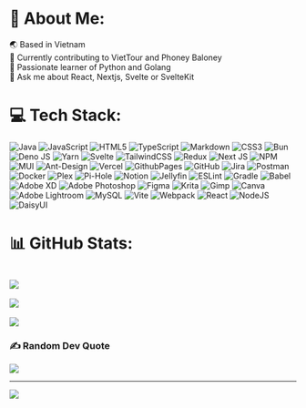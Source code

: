 # 💫 About Me:
🌏 Based in Vietnam<br>🔭 Currently contributing to VietTour and Phoney Baloney<br>🌱 Passionate learner of Python and Golang<br>💬 Ask me about React, Nextjs, Svelte or SvelteKit


# 💻 Tech Stack:
![Java](https://img.shields.io/badge/java-%23ED8B00.svg?style=for-the-badge&logo=openjdk&logoColor=white) ![JavaScript](https://img.shields.io/badge/javascript-%23323330.svg?style=for-the-badge&logo=javascript&logoColor=%23F7DF1E) ![HTML5](https://img.shields.io/badge/html5-%23E34F26.svg?style=for-the-badge&logo=html5&logoColor=white) ![TypeScript](https://img.shields.io/badge/typescript-%23007ACC.svg?style=for-the-badge&logo=typescript&logoColor=white) ![Markdown](https://img.shields.io/badge/markdown-%23000000.svg?style=for-the-badge&logo=markdown&logoColor=white) ![CSS3](https://img.shields.io/badge/css3-%231572B6.svg?style=for-the-badge&logo=css3&logoColor=white) ![Bun](https://img.shields.io/badge/Bun-%23000000.svg?style=for-the-badge&logo=bun&logoColor=white) ![Deno JS](https://img.shields.io/badge/deno%20js-000000?style=for-the-badge&logo=deno&logoColor=white) ![Yarn](https://img.shields.io/badge/yarn-%232C8EBB.svg?style=for-the-badge&logo=yarn&logoColor=white) ![Svelte](https://img.shields.io/badge/svelte-%23f1413d.svg?style=for-the-badge&logo=svelte&logoColor=white) ![TailwindCSS](https://img.shields.io/badge/tailwindcss-%2338B2AC.svg?style=for-the-badge&logo=tailwind-css&logoColor=white) ![Redux](https://img.shields.io/badge/redux-%23593d88.svg?style=for-the-badge&logo=redux&logoColor=white) ![Next JS](https://img.shields.io/badge/Next-black?style=for-the-badge&logo=next.js&logoColor=white) ![NPM](https://img.shields.io/badge/NPM-%23CB3837.svg?style=for-the-badge&logo=npm&logoColor=white) ![MUI](https://img.shields.io/badge/MUI-%230081CB.svg?style=for-the-badge&logo=mui&logoColor=white) ![Ant-Design](https://img.shields.io/badge/-AntDesign-%230170FE?style=for-the-badge&logo=ant-design&logoColor=white) ![Vercel](https://img.shields.io/badge/vercel-%23000000.svg?style=for-the-badge&logo=vercel&logoColor=white) ![GithubPages](https://img.shields.io/badge/github%20pages-121013?style=for-the-badge&logo=github&logoColor=white) ![GitHub](https://img.shields.io/badge/github-%23121011.svg?style=for-the-badge&logo=github&logoColor=white) ![Jira](https://img.shields.io/badge/jira-%230A0FFF.svg?style=for-the-badge&logo=jira&logoColor=white) ![Postman](https://img.shields.io/badge/Postman-FF6C37?style=for-the-badge&logo=postman&logoColor=white) ![Docker](https://img.shields.io/badge/docker-%230db7ed.svg?style=for-the-badge&logo=docker&logoColor=white) ![Plex](https://img.shields.io/badge/plex-%23E5A00D.svg?style=for-the-badge&logo=plex&logoColor=white) ![Pi-Hole](https://img.shields.io/badge/pihole-%2396060C.svg?style=for-the-badge&logo=pi-hole&logoColor=white) ![Notion](https://img.shields.io/badge/Notion-%23000000.svg?style=for-the-badge&logo=notion&logoColor=white) ![Jellyfin](https://img.shields.io/badge/jellyfin-%23000B25.svg?style=for-the-badge&logo=Jellyfin&logoColor=00A4DC) ![ESLint](https://img.shields.io/badge/ESLint-4B3263?style=for-the-badge&logo=eslint&logoColor=white) ![Gradle](https://img.shields.io/badge/Gradle-02303A.svg?style=for-the-badge&logo=Gradle&logoColor=white) ![Babel](https://img.shields.io/badge/Babel-F9DC3e?style=for-the-badge&logo=babel&logoColor=black) ![Adobe XD](https://img.shields.io/badge/Adobe%20XD-470137?style=for-the-badge&logo=Adobe%20XD&logoColor=#FF61F6) ![Adobe Photoshop](https://img.shields.io/badge/adobe%20photoshop-%2331A8FF.svg?style=for-the-badge&logo=adobe%20photoshop&logoColor=white) ![Figma](https://img.shields.io/badge/figma-%23F24E1E.svg?style=for-the-badge&logo=figma&logoColor=white) ![Krita](https://img.shields.io/badge/Krita-203759?style=for-the-badge&logo=krita&logoColor=EEF37B) ![Gimp](https://img.shields.io/badge/Gimp-657D8B?style=for-the-badge&logo=gimp&logoColor=FFFFFF) ![Canva](https://img.shields.io/badge/Canva-%2300C4CC.svg?style=for-the-badge&logo=Canva&logoColor=white) ![Adobe Lightroom](https://img.shields.io/badge/Adobe%20Lightroom-31A8FF.svg?style=for-the-badge&logo=Adobe%20Lightroom&logoColor=white) ![MySQL](https://img.shields.io/badge/mysql-4479A1.svg?style=for-the-badge&logo=mysql&logoColor=white) ![Vite](https://img.shields.io/badge/vite-%23646CFF.svg?style=for-the-badge&logo=vite&logoColor=white) ![Webpack](https://img.shields.io/badge/webpack-%238DD6F9.svg?style=for-the-badge&logo=webpack&logoColor=black) ![React](https://img.shields.io/badge/react-%2320232a.svg?style=for-the-badge&logo=react&logoColor=%2361DAFB) ![NodeJS](https://img.shields.io/badge/node.js-6DA55F?style=for-the-badge&logo=node.js&logoColor=white) ![DaisyUI](https://img.shields.io/badge/daisyui-5A0EF8?style=for-the-badge&logo=daisyui&logoColor=white)
# 📊 GitHub Stats:
<br/>![](https://github-readme-stats.vercel.app/api?username=Tequinzyy&theme=neon&hide_border=true&include_all_commits=true&count_private=true)<br/><br/>
![](https://github-readme-streak-stats.herokuapp.com/?user=Tequinzyy&theme=neon&hide_border=true)<br/><br/>
![](https://github-readme-stats.vercel.app/api/top-langs/?username=Tequinzyy&theme=neon&hide_border=true&include_all_commits=true&count_private=true&layout=compact)<br/>

### ✍️ Random Dev Quote
![](https://quotes-github-readme.vercel.app/api?type=horizontal&theme=radical)

---
[![](https://visitcount.itsvg.in/api?id=Tequinzyy&icon=5&color=10)](https://visitcount.itsvg.in)

<!-- Proudly created with GPRM ( https://gprm.itsvg.in ) -->